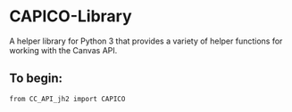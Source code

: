 # CAPICO-Library
A helper library for Python 3 that provides a variety of helper functions for working with the Canvas API.

## To begin:
```
from CC_API_jh2 import CAPICO
```
